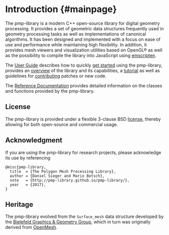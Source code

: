 # Introduction {#mainpage}

The pmp-library is a modern C++ open-source library for digital geometry
processing. It provides a set of geometric data structures frequently used
in geometry processing tasks as well as implementations of canonical
algorithms. It has been designed and implemented with a focus on ease of
use and performance while maintaining high flexibility. In addition, it provides
mesh viewers and visualization utilities based on OpenGL&reg; as well as the
possibility to compile the library into JavaScript
using [emscripten](https://github.com/kripken/emscripten).

The [User Guide](./userguide.html) describes how to
quickly [get started](./quickstart.html) using the pmp-library, provides
an [overview](./overview.html) of the library and its capabilities,
a [tutorial](./tutorial.html) as well as guidelines
for [contributing](./contributing.html) patches or new code.

The [Reference Documentation](./annotated.html) provides detailed information on
the classes and functions provided by the pmp-library.

## License

The pmp-library is provided under a flexible 3-clause BSD
[license](https://github.com/pmp-library/pmp-library/blob/master/LICENSE.txt),
thereby allowing for both open-source and commercial usage.

## Acknowledgment

If you are using the pmp-library for research projects, please acknowledge its
use by referencing

    @misc{pmp-library,
      title  = {The Polygon Mesh Processing Library},
      author = {Daniel Sieger and Mario Botsch},
      note   = {http://pmp-library.github.io/pmp-library/},
      year   = {2017},
    }

## Heritage

The pmp-library evolved from the `Surface_mesh` data structure developed by
the [Bielefeld Graphics & Geometry Group](http://graphics.uni-bielefeld.de),
which in turn was originally derived from [OpenMesh](http://www.openmesh.org).
